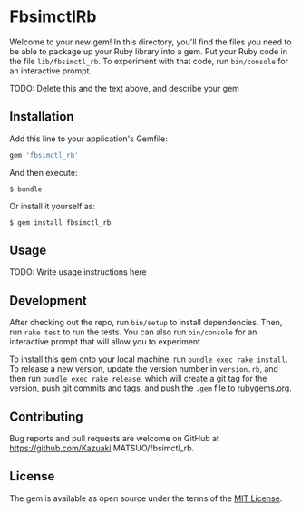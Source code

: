 # FbsimctlRb

Welcome to your new gem! In this directory, you'll find the files you need to be able to package up your Ruby library into a gem. Put your Ruby code in the file `lib/fbsimctl_rb`. To experiment with that code, run `bin/console` for an interactive prompt.

TODO: Delete this and the text above, and describe your gem

## Installation

Add this line to your application's Gemfile:

```ruby
gem 'fbsimctl_rb'
```

And then execute:

    $ bundle

Or install it yourself as:

    $ gem install fbsimctl_rb

## Usage

TODO: Write usage instructions here

## Development

After checking out the repo, run `bin/setup` to install dependencies. Then, run `rake test` to run the tests. You can also run `bin/console` for an interactive prompt that will allow you to experiment.

To install this gem onto your local machine, run `bundle exec rake install`. To release a new version, update the version number in `version.rb`, and then run `bundle exec rake release`, which will create a git tag for the version, push git commits and tags, and push the `.gem` file to [rubygems.org](https://rubygems.org).

## Contributing

Bug reports and pull requests are welcome on GitHub at https://github.com/Kazuaki MATSUO/fbsimctl_rb.


## License

The gem is available as open source under the terms of the [MIT License](http://opensource.org/licenses/MIT).

